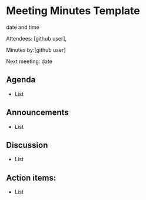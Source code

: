 # Meeting Minutes Template

date and time

Attendees: [github user],

Minutes by:[github user]  

Next meeting: date

## Agenda
 
- List

 ## Announcements

 - List

 ## Discussion  

- List

## Action items: 

- List
